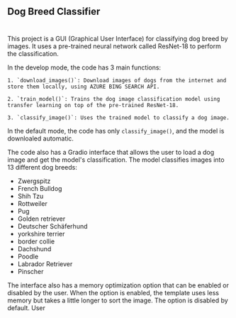 ## Dog Breed Classifier
#

This project is a GUI (Graphical User Interface) for classifying dog breed by images. It uses a pre-trained neural network called ResNet-18 to perform the classification.

In the develop mode, the code has 3 main functions:

    1. `download_images()`: Download images of dogs from the internet and store them locally, using AZURE BING SEARCH API.

    2. `train_model()`: Trains the dog image classification model using transfer learning on top of the pre-trained ResNet-18.

    3. `classify_image()`: Uses the trained model to classify a dog image.

In the default mode, the code has only `classify_image()`, and the model is downloaled automatic.

The code also has a Gradio interface that allows the user to load a dog image and get the model's classification. The model classifies images into 13 different dog breeds:

- Zwergspitz
- French Bulldog
- Shih Tzu
- Rottweiler
- Pug
- Golden retriever
- Deutscher Schäferhund
- yorkshire terrier
- border collie
- Dachshund
- Poodle
- Labrador Retriever
- Pinscher

The interface also has a memory optimization option that can be enabled or disabled by the user. When the option is enabled, the template uses less memory but takes a little longer to sort the image. The option is disabled by default.
User

